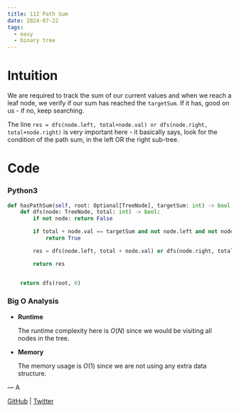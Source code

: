 ```yaml
---
title: 112 Path Sum
date: 2024-07-22
tags:
  - easy
  - binary tree
---
```


# Intuition

We are required to track the sum of our current values and when we reach a leaf node, we verify if our sum has reached the `targetSum`. If it has, good on us - if no, keep searching.

The line `res = dfs(node.left, total+node.val) or dfs(node.right, total+node.right)` is very important here - it basically says, look for the condition of the path sum, in the left OR the right sub-tree.

# Code

### Python3

```python
def hasPathSum(self, root: Optional[TreeNode], targetSum: int) -> bool:
    def dfs(node: TreeNode, total: int) -> bool:
        if not node: return False

        if total + node.val == targetSum and not node.left and not node.right:
            return True

        res = dfs(node.left, total + node.val) or dfs(node.right, total + node.val)

        return res


    return dfs(root, 0)
```

### Big O Analysis

- **Runtime**

  The runtime complexity here is $O(N)$ since we would be visiting all nodes in the tree.

- **Memory**

  The memory usage is $O(1)$ since we are not using any extra data structure.

— A

[GitHub](https://github.com/athkdev) | [Twitter](https://twitter.com/athkdev)
